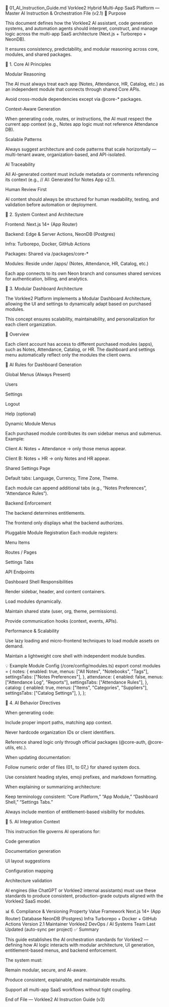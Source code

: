 🧠 01_AI_Instruction_Guide.md
Vorklee2 Hybrid Multi-App SaaS Platform
— Master AI Instruction & Orchestration File (v2.1)
🧩 Purpose

This document defines how the Vorklee2 AI assistant, code generation systems, and automation agents should interpret, construct, and manage logic across the multi-app SaaS architecture (Next.js + Turborepo + NeonDB).

It ensures consistency, predictability, and modular reasoning across core, modules, and shared packages.

🚀 1. Core AI Principles

Modular Reasoning

The AI must always treat each app (Notes, Attendance, HR, Catalog, etc.) as an independent module that connects through shared Core APIs.

Avoid cross-module dependencies except via @core-* packages.

Context-Aware Generation

When generating code, routes, or instructions, the AI must respect the current app context (e.g., Notes app logic must not reference Attendance DB).

Scalable Patterns

Always suggest architecture and code patterns that scale horizontally — multi-tenant aware, organization-based, and API-isolated.

AI Traceability

All AI-generated content must include metadata or comments referencing its context (e.g., // AI: Generated for Notes App v2.1).

Human Review First

AI content should always be structured for human readability, testing, and validation before automation or deployment.

🧱 2. System Context and Architecture

Frontend: Next.js 14+ (App Router)

Backend: Edge & Server Actions, NeonDB (Postgres)

Infra: Turborepo, Docker, GitHub Actions

Packages: Shared via /packages/core-*

Modules: Reside under /apps/ (Notes, Attendance, HR, Catalog, etc.)

Each app connects to its own Neon branch and consumes shared services for authentication, billing, and analytics.

🧩 3. Modular Dashboard Architecture

The Vorklee2 Platform implements a Modular Dashboard Architecture, allowing the UI and settings to dynamically adapt based on purchased modules.

This concept ensures scalability, maintainability, and personalization for each client organization.

🔧 Overview

Each client account has access to different purchased modules (apps), such as Notes, Attendance, Catalog, or HR.
The dashboard and settings menu automatically reflect only the modules the client owns.

🧠 AI Rules for Dashboard Generation

Global Menus (Always Present)

Users

Settings

Logout

Help (optional)

Dynamic Module Menus

Each purchased module contributes its own sidebar menus and submenus.
Example:

Client A: Notes + Attendance → only those menus appear.

Client B: Notes + HR → only Notes and HR appear.

Shared Settings Page

Default tabs: Language, Currency, Time Zone, Theme.

Each module can append additional tabs (e.g., “Notes Preferences”, “Attendance Rules”).

Backend Enforcement

The backend determines entitlements.

The frontend only displays what the backend authorizes.

Pluggable Module Registration
Each module registers:

Menu Items

Routes / Pages

Settings Tabs

API Endpoints

Dashboard Shell Responsibilities

Render sidebar, header, and content containers.

Load modules dynamically.

Maintain shared state (user, org, theme, permissions).

Provide communication hooks (context, events, APIs).

Performance & Scalability

Use lazy loading and micro-frontend techniques to load module assets on demand.

Maintain a lightweight core shell with independent module bundles.

💡 Example Module Config (/core/config/modules.ts)
export const modules = {
  notes: {
    enabled: true,
    menus: ["All Notes", "Notebooks", "Tags"],
    settingsTabs: ["Notes Preferences"],
  },
  attendance: {
    enabled: false,
    menus: ["Attendance Log", "Reports"],
    settingsTabs: ["Attendance Rules"],
  },
  catalog: {
    enabled: true,
    menus: ["Items", "Categories", "Suppliers"],
    settingsTabs: ["Catalog Settings"],
  },
};

🤖 4. AI Behavior Directives

When generating code:

Include proper import paths, matching app context.

Never hardcode organization IDs or client identifiers.

Reference shared logic only through official packages (@core-auth, @core-utils, etc.).

When updating documentation:

Follow numeric order of files (01_ to 07_) for shared system docs.

Use consistent heading styles, emoji prefixes, and markdown formatting.

When explaining or summarizing architecture:

Keep terminology consistent: “Core Platform,” “App Module,” “Dashboard Shell,” “Settings Tabs.”

Always include mention of entitlement-based visibility for modules.

🧩 5. AI Integration Context

This instruction file governs AI operations for:

Code generation

Documentation generation

UI layout suggestions

Configuration mapping

Architecture validation

AI engines (like ChatGPT or Vorklee2 internal assistants) must use these standards to produce consistent, production-grade outputs aligned with the Vorklee2 SaaS model.

📊 6. Compliance & Versioning
Property	Value
Framework	Next.js 14+ (App Router)
Database	NeonDB (Postgres)
Infra	Turborepo + Docker + GitHub Actions
Version	2.1
Maintainer	Vorklee2 DevOps / AI Systems Team
Last Updated	(auto-sync per project)
✅ Summary

This guide establishes the AI orchestration standards for Vorklee2 — defining how AI logic interacts with modular architecture, UI generation, entitlement-based menus, and backend enforcement.

The system must:

Remain modular, secure, and AI-aware.

Produce consistent, explainable, and maintainable results.

Support all multi-app SaaS workflows without tight coupling.

End of File — Vorklee2 AI Instruction Guide (v3)